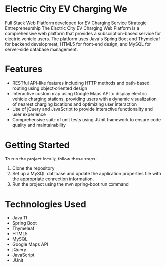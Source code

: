 # Electric City EV Charging We
Full Stack Web Platform developed for EV Charging Service Strategic Entrepreneurship
The Electric City EV Charging Web Platform is a comprehensive web platform that provides a subscription-based service for electric vehicle users. The platform uses Java's Spring Boot and Thymeleaf for backend development, HTML5 for front-end design, and MySQL for server-side database management.

# Features
- RESTful API-like features including HTTP methods and path-based routing using object-oriented design
- Interactive custom map using Google Maps API to display electric vehicle charging stations, providing users with a dynamic visualization of nearest charging locations and optimizing user interaction
- Use of jQuery and JavaScript to provide interactive functionality and user experience
- Comprehensive suite of unit tests using JUnit framework to ensure code quality and maintainability

# Getting Started
To run the project locally, follow these steps:
1. Clone the repository
2. Set up a MySQL database and update the application properties file with the appropriate connection information.
3. Run the project using the mvn spring-boot:run command

# Technologies Used
- Java 11
- Spring Boot
- Thymeleaf
- HTML5
- MySQL
- Google Maps API
- jQuery
- JavaScript
- JUnit

